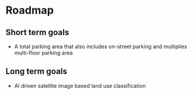 # Roadmap

## Short term goals
- A total parking area that also includes on-street parking and multiplies multi-floor parking area

## Long term goals

- AI driven satellite image based land use classification
